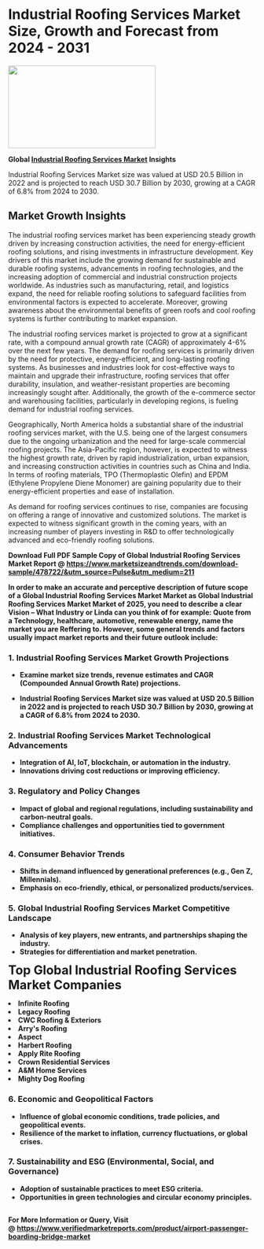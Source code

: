 <H1>Industrial Roofing Services Market Size, Growth and Forecast from 2024 - 2031</H1><img class="aligncenter size-medium wp-image-584254" src="https://thirdeyenews.in/wp-content/uploads/2024/09/Global-Market-Research-300x168.jpeg" alt="" width="300" height="168" /><p><strong>Global&nbsp;<a href="https://www.marketsizeandtrends.com/download-sample/478722/&amp;utm_source=Pulse&amp;utm_medium=211">Industrial Roofing Services Market</a> Insights</strong></p><p>Industrial Roofing Services Market size was valued at USD 20.5 Billion in 2022 and is projected to reach USD 30.7 Billion by 2030, growing at a CAGR of 6.8% from 2024 to 2030.</p><p><h2>Market Growth Insights</h2> <p>The industrial roofing services market has been experiencing steady growth driven by increasing construction activities, the need for energy-efficient roofing solutions, and rising investments in infrastructure development. Key drivers of this market include the growing demand for sustainable and durable roofing systems, advancements in roofing technologies, and the increasing adoption of commercial and industrial construction projects worldwide. As industries such as manufacturing, retail, and logistics expand, the need for reliable roofing solutions to safeguard facilities from environmental factors is expected to accelerate. Moreover, growing awareness about the environmental benefits of green roofs and cool roofing systems is further contributing to market expansion.</p> <p><strong></strong></p> <p>The industrial roofing services market is projected to grow at a significant rate, with a compound annual growth rate (CAGR) of approximately 4-6% over the next few years. The demand for roofing services is primarily driven by the need for protective, energy-efficient, and long-lasting roofing systems. As businesses and industries look for cost-effective ways to maintain and upgrade their infrastructure, roofing services that offer durability, insulation, and weather-resistant properties are becoming increasingly sought after. Additionally, the growth of the e-commerce sector and warehousing facilities, particularly in developing regions, is fueling demand for industrial roofing services.</p> <p>Geographically, North America holds a substantial share of the industrial roofing services market, with the U.S. being one of the largest consumers due to the ongoing urbanization and the need for large-scale commercial roofing projects. The Asia-Pacific region, however, is expected to witness the highest growth rate, driven by rapid industrialization, urban expansion, and increasing construction activities in countries such as China and India. In terms of roofing materials, TPO (Thermoplastic Olefin) and EPDM (Ethylene Propylene Diene Monomer) are gaining popularity due to their energy-efficient properties and ease of installation.</p> <p>As demand for roofing services continues to rise, companies are focusing on offering a range of innovative and customized solutions. The market is expected to witness significant growth in the coming years, with an increasing number of players investing in R&D to offer technologically advanced and eco-friendly roofing solutions.</p> <p><strong></p><p><span class=""><strong>Download Full PDF Sample Copy of Global Industrial Roofing Services Market Report</strong> @ <a href="https://www.marketsizeandtrends.com/download-sample/478722/&amp;utm_source=Pulse&amp;utm_medium=211" target="_blank">https://www.marketsizeandtrends.com/download-sample/478722/&amp;utm_source=Pulse&amp;utm_medium=211</a></span></p><p>In order to make an accurate and perceptive description of future scope of a Global&nbsp;Industrial Roofing Services Market Market as Global&nbsp;Industrial Roofing Services Market Market of 2025, you need to describe a clear Vision &ndash; What Industry or Linda can you think of for example: Quote from a Technology, healthcare, automotive, renewable energy, name the market you are Reffering to. However, some general trends and factors usually impact market reports and their future outlook include:</p><h3>1.&nbsp;<strong>Industrial Roofing Services Market Growth Projections</strong></h3><ul><li>Examine market size trends, revenue estimates and CAGR (Compounded Annual Growth Rate) projections.</li><li><p>Industrial Roofing Services Market size was valued at USD 20.5 Billion in 2022 and is projected to reach USD 30.7 Billion by 2030, growing at a CAGR of 6.8% from 2024 to 2030.</p></li></ul><h3>2.&nbsp;<strong>Industrial Roofing Services Market Technological Advancements</strong></h3><ul><li>Integration of AI, IoT, blockchain, or automation in the industry.</li><li>Innovations driving cost reductions or improving efficiency.</li></ul><h3>3.&nbsp;<strong>Regulatory and Policy Changes</strong></h3><ul><li>Impact of global and regional regulations, including sustainability and carbon-neutral goals.</li><li>Compliance challenges and opportunities tied to government initiatives.</li></ul><h3>4.&nbsp;<strong>Consumer Behavior Trends</strong></h3><ul><li>Shifts in demand influenced by generational preferences (e.g., Gen Z, Millennials).</li><li>Emphasis on eco-friendly, ethical, or personalized products/services.</li></ul><h3>5.&nbsp;<strong>Global Industrial Roofing Services Market Competitive Landscape</strong></h3><ul><li>Analysis of key players, new entrants, and partnerships shaping the industry.</li><li>Strategies for differentiation and market penetration.</li></ul><p data-pm-slice="1 1 []"><span style="color: inherit; font-family: inherit; font-size: 25px;">Top Global Industrial Roofing Services Market Companies</span></p><div class="" data-test-id=""><p><li>Infinite Roofing</li><li> Legacy Roofing</li><li> CWC Roofing & Exteriors</li><li> Arry's Roofing</li><li> Aspect</li><li> Harbert Roofing</li><li> Apply Rite Roofing</li><li> Crown Residential Services</li><li> A&M Home Services</li><li> Mighty Dog Roofing</li></p></div><h3>6.&nbsp;<strong>Economic and Geopolitical Factors</strong></h3><ul><li>Influence of global economic conditions, trade policies, and geopolitical events.</li><li>Resilience of the market to inflation, currency fluctuations, or global crises.</li></ul><h3>7.&nbsp;<strong>Sustainability and ESG (Environmental, Social, and Governance)</strong></h3><ul><li>Adoption of sustainable practices to meet ESG criteria.</li><li>Opportunities in green technologies and circular economy principles.</li></ul><h2><strong style="font-size: 14px;">For More Information or Query, Visit @&nbsp;</strong><a style="background-color: #ffffff; font-size: 14px;" href="https://www.marketsizeandtrends.com/report/industrial-roofing-services-market/" target="_blank">https://www.verifiedmarketreports.com/product/airport-passenger-boarding-bridge-market</a></h2>

